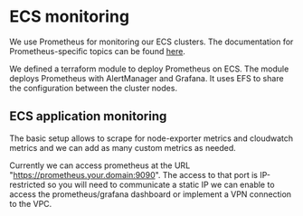 # ECS monitoring

We use Prometheus for monitoring our ECS clusters.
The documentation for Prometheus-specific topics can be found [here](../tools/prometheus.md).

We defined a terraform module to deploy Prometheus on ECS.
The module deploys Prometheus with AlertManager and Grafana. It uses EFS to share the configuration between the cluster nodes.


## ECS application monitoring

The basic setup allows to scrape for node-exporter metrics and cloudwatch metrics and we can add as many custom metrics as needed.

Currently we can access prometheus at the URL "https://prometheus.your.domain:9090".
The access to that port is IP-restricted so you will need to communicate a static IP we can enable to access the prometheus/grafana dashboard or implement a VPN connection to the VPC.
